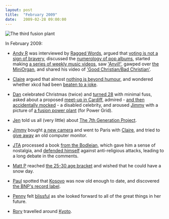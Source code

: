 ```yaml
---
layout: post
title:  "February 2009"
date:   2009-02-28 09:00:00
---
```


![The third fusion plant](http://blog.scatmania.org/wp-content/uploads/2009/02/power-station-60-300x225.jpg)

In February 2009:

* [Andy R][andy-r] was interviewed by [Ragged Words](http://paganwandererlu.wordpress.com/2009/02/04/interview-with-ragged-words/), argued that [voting is not a sign of bravery](http://paganwandererlu.wordpress.com/2009/02/10/hazel-blears-throws-toys-from-pram/), discussed the [numerology of pop albums](http://paganwandererlu.wordpress.com/2009/02/14/numerology-and-pop-records/), started making [a series of weekly music videos](http://paganwandererlu.wordpress.com/2009/02/21/20-xplosion-15-films-in-15-weeks/), saw ['Anvil!'](http://paganwandererlu.wordpress.com/2009/02/23/anvil-stray-borders/), gawped over [the MiniOrgan](http://paganwandererlu.wordpress.com/2009/02/24/miniorgan/), and shared his video of ['Good Christian/Bad Christian'](http://paganwandererlu.wordpress.com/2009/02/28/15-films-good-christian-bad-christian/).

* [Claire][claire] argued that almost [nothing is beyond humour](http://nowebsite.co.uk/blog/2009/02/some-things-shouldnt-be-joked-about/), and wondered whether xkcd had been [beaten to a joke](http://nowebsite.co.uk/blog/2009/02/ive-been-modelling-statistics-for-weeks/).

* [Dan][dan] celebrated Christmas (twice) and [turned 28](http://www.scatmania.org/2009/02/06/my-last-month-and-a-bit/) with minimal fuss, asked about a proposed [meet-up in Cardiff](http://www.scatmania.org/2009/02/09/is-cardiff-still-amazing/), admired - [and then accidentally mocked](http://www.scatmania.org/2009/02/25/cerrie-burnell/) - a disabled celebrity, and aroused [Jimmy][jimmy] with a picture of [a fusion power plant](http://www.scatmania.org/2009/02/25/and-then-jimmy-came-all-over-his-pants/) (for Power Grid).

* [Jen][jen] told us all (very little) about [The 7th Generation Project](http://scleip.livejournal.com/57867.html).

* [Jimmy][jimmy] bought [a new camera](http://vikingjim.livejournal.com/34934.html) and went to Paris with [Claire][claire], and tried to [give away](http://vikingjim.livejournal.com/35205.html) an old computer monitor.

* [JTA][jta] processed a book [from the Bodleian](http://blog.electricquaker.co.uk/2009/02/20/i-think-it-was-in-spanish/), which gave him a sense of nostalgia, and [defended himself](http://blog.electricquaker.co.uk/2009/02/20/because-im-a-human-and-theres-nothing-humans-like-better-than-to-spread-their-downers-through-the-medium-of-technology/) against anti-religious attacks, leading to a long debate in the comments.

* [Matt P][matt-p] reached [the 25-30 age bracket](http://myzelik.livejournal.com/44287.html) and wished that he could have a snow day.

* [Paul][paul] spotted that [Kosovo](http://blog.pacifist.co.uk/2009/02/05/kosovo-now-old-enough-to-date-weekly-world-news/) was now old enough to date, and discovered [the BNP's record label](http://blog.pacifist.co.uk/2009/02/10/great-white/).

* [Penny][penny] felt [blissful](http://thepennyfaerie.livejournal.com/1377.html) as she looked forward to all of the great things in her future.

* [Rory][rory] travelled around [Kyoto](http://razinaber.livejournal.com/106487.html).


[adam-g]:  http://strokeyadam.livejournal.com/
[adam-w]:  http://www.ad-space.org.uk/
[andy-k]:  http://theguidemark3.livejournal.com/
[andy-r]:  http://selfdoubtgun.wordpress.com/
[beth]:    http://littlegreenbeth.livejournal.com/
[bryn]:    http://randomlyevil.org.uk/
[claire]:  http://nowebsite.co.uk/blog/
[dan]:     http://www.scatmania.org/
[ele]:     http://ele-is-crazy.livejournal.com/
[fiona]:   http://fionafish.wordpress.com/
[hayley]:  http://leelee1983.livejournal.com/
[jen]:     http://scleip.livejournal.com/
[jimmy]:   http://vikingjim.livejournal.com/
[jta]:     http://blog.electricquaker.co.uk/
[kit]:     http://reaperkit.wordpress.com/
[liz]:     http://norasdollhouse.livejournal.com/
[malbo21]: http://malbo21.wordpress.com/
[matt-p]:  http://myzelik.livejournal.com/
[matt-r]:  http://matt-inthe-hat.livejournal.com/
[paul]:    http://blog.pacifist.co.uk/
[penny]:   http://thepennyfaerie.livejournal.com/
[pete]:    http://loonybin345.livejournal.com/
[rory]:    http://razinaber.livejournal.com/
[ruth]:    http://fleeblewidget.co.uk/
[sarah]:   http://starlight-sarah.livejournal.com/
[sian]:    http://elgingerbread.wordpress.com/
